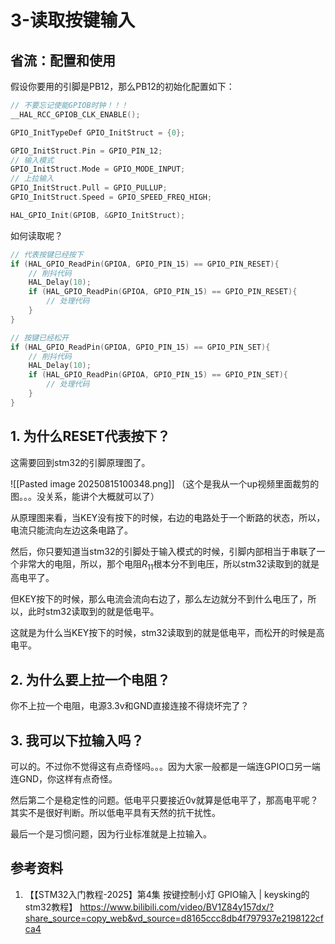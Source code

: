 # 3-读取按键输入

## 省流：配置和使用

假设你要用的引脚是PB12，那么PB12的初始化配置如下：

```c
// 不要忘记使能GPIOB时钟！！！
__HAL_RCC_GPIOB_CLK_ENABLE();

GPIO_InitTypeDef GPIO_InitStruct = {0};

GPIO_InitStruct.Pin = GPIO_PIN_12;
// 输入模式
GPIO_InitStruct.Mode = GPIO_MODE_INPUT;
// 上拉输入
GPIO_InitStruct.Pull = GPIO_PULLUP;
GPIO_InitStruct.Speed = GPIO_SPEED_FREQ_HIGH;

HAL_GPIO_Init(GPIOB, &GPIO_InitStruct);
```

如何读取呢？

```c
// 代表按键已经按下
if (HAL_GPIO_ReadPin(GPIOA, GPIO_PIN_15) == GPIO_PIN_RESET){
	// 削抖代码
	HAL_Delay(10);
	if (HAL_GPIO_ReadPin(GPIOA, GPIO_PIN_15) == GPIO_PIN_RESET){
		// 处理代码
	}
}

// 按键已经松开
if (HAL_GPIO_ReadPin(GPIOA, GPIO_PIN_15) == GPIO_PIN_SET){
	// 削抖代码
	HAL_Delay(10);
	if (HAL_GPIO_ReadPin(GPIOA, GPIO_PIN_15) == GPIO_PIN_SET){
		// 处理代码
	}
}
```

## 1. 为什么RESET代表按下？

这需要回到stm32的引脚原理图了。

![[Pasted image 20250815100348.png]]
（这个是我从一个up视频里面裁剪的图。。。没关系，能讲个大概就可以了）

从原理图来看，当KEY没有按下的时候，右边的电路处于一个断路的状态，所以，电流只能流向左边这条电路了。

然后，你只要知道当stm32的引脚处于输入模式的时候，引脚内部相当于串联了一个非常大的电阻，所以，那个电阻$R_{11}$根本分不到电压，所以stm32读取到的就是高电平了。

但KEY按下的时候，那么电流会流向右边了，那么左边就分不到什么电压了，所以，此时stm32读取到的就是低电平。

这就是为什么当KEY按下的时候，stm32读取到的就是低电平，而松开的时候是高电平。

## 2. 为什么要上拉一个电阻？

你不上拉一个电阻，电源3.3v和GND直接连接不得烧坏完了？

## 3. 我可以下拉输入吗？

可以的。不过你不觉得这有点奇怪吗。。。因为大家一般都是一端连GPIO口另一端连GND，你这样有点奇怪。

然后第二个是稳定性的问题。低电平只要接近0v就算是低电平了，那高电平呢？其实不是很好判断。所以低电平具有天然的抗干扰性。

最后一个是习惯问题，因为行业标准就是上拉输入。
## 参考资料

1. 【【STM32入门教程-2025】第4集 按键控制小灯 GPIO输入 | keysking的stm32教程】 https://www.bilibili.com/video/BV1Z84y157dx/?share_source=copy_web&vd_source=d8165ccc8db4f797937e2198122cfca4

